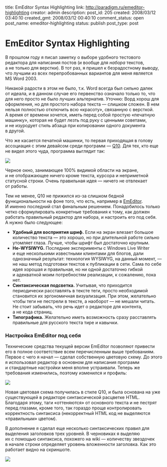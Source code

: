 title: EmEditor Syntax Highlighting
link: http://paradigm.ru/emeditor-highlighting
creator: admin
description:
post_id: 205
created: 2008/03/12 03:40:10
created_gmt: 2008/03/12 00:40:10
comment_status: open
post_name: emeditor-highlighting
status: publish
post_type: post

# EmEditor Syntax Highlighting

В прошлом году я писал заметку о выборе удобного тестового редактора для написания постов (и вообще для _набора_ текстов, а не только для верстки). В тот раз, я пришел к безрадостному выводу, что лучшим из всех перепробованных вариантов для меня является MS Word 2003.

Никакой радости в этом не было, т.к. Word всегда был сильно далек от идеала, и в данном случае его первенство означало только то, что для него просто не было лучших альтернатив. Уточню: Ворд хорош для оформления, но для простого набора текста — слишком сложен. В нем нельзя полностью отключить всю «красоту», связанную с версткой. А время от времени хочется, иметь перед собой простую «печатную машинку», которая не будет лезть под руку с ценными советами, и не изуродует стиль абзаца при копировании одного документа в другой.

Что же касается печатной машинки, то первая приходящая в голову ассоциация с этим девайсом среди программ — [Q10](http://baara.com/q10/). Для тех, кто еще не видел этого чуда, программа выглядит так:

![](/media/q10.png)

Черное окно, занимающее 100% видимой области на экране, и не отображающее ничего кроме текста, курсора и неприметной статусной строки. Очень правильная идея — ничего не отвлекает от работы.

Тем не менее, Q10 не прижился из-за слишком бедной функциональности на фоне того, что есть, например в [EmEditor](http://emeditor.com/). И именно последний стал финальным решением. Понадобилось только четко сформулировать конкретные требования к тому, как должен работать правильный редактор для набора, и настроить его под себя. А нужно было следующее:

  * **Удобный для восприятия шриф.** Если на экран влезает большое количество текста — это хорошо, но при длительной работе сильно утомляет глаза. Лучше, чтобы шрифт был достаточно крупным.
  * **Не-WYSIWYG.** Последние эксперименты с Windows Live Writer и еще несколькими известными клиентами для блогов, дали однозначный результат: технология WYSIWYG, на данный момент, — не наш метод подготовки текстов к публикации в сети. Сама по себе идея хорошая и правильная, но ни одной достаточно гибкой и адекватной моим потребностям реализации, к сожалению, пока нет.
  * **Синтаксическая подсветка.** Учитывая, что приходится периодически расставлять в тексте теги, просто необходимой становится их эргономичная визуализация. При этом, желательно чтобы теги не пестрели в тексте, а наоборот — не мешали читать. Не стоит забывать, что речь идет о редакторе для контента, а не кода страниц.
  * **Типографика.** Желательно иметь возможность сразу расставлять правильные для русского текста тире и кавычки.

### Настройка EmEditor под себя

Технические средства текущей версии EmEditor позволяют привести его в полное соответствие всем перечисленным выше требованиям. Первое с чего я начал — сделал собственную цветовую схему. До этого я использовал редактор в основном для написания программ и стандартные настройки меня вполне устраивали. Теперь же требования изменились, поэтому изменился и профиль:

![](/media/em-highlighted.png)

Новая цветовая схема получилась в стиле Q10, и была основана на уже существующей в редакторе синтаксической расцветке HTML. Благодаря этому, таги «оттеняются» от основного текста и не пестрят перед глазами, кроме того, так гораздо проще контролировать корректность синтаксиса (некорректный HTML код не выделяются «правильным» цветом).

В дополнение я сделал еще несколько синтаксических правил для выделения заголовков трех уровней. В черновиках я выделяю их с помощью синтаксиса, похожего на wiki — количеству звездочек в начале строки определяет уровень вложенности заголовка. Как это работает видно на скриншоте.

![](/media/em-syntax.png)
